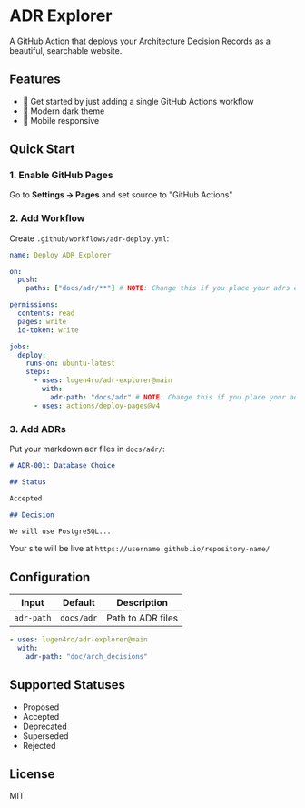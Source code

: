 # ADR Explorer

A GitHub Action that deploys your Architecture Decision Records as a beautiful, searchable website.

## Features

- 🚀 Get started by just adding a single GitHub Actions workflow
- 🎨 Modern dark theme
- 📱 Mobile responsive

## Quick Start

### 1. Enable GitHub Pages

Go to **Settings → Pages** and set source to "GitHub Actions"

### 2. Add Workflow

Create `.github/workflows/adr-deploy.yml`:

```yaml
name: Deploy ADR Explorer

on:
  push:
    paths: ["docs/adr/**"] # NOTE: Change this if you place your adrs elsewhere

permissions:
  contents: read
  pages: write
  id-token: write

jobs:
  deploy:
    runs-on: ubuntu-latest
    steps:
      - uses: lugen4ro/adr-explorer@main
        with:
          adr-path: "docs/adr" # NOTE: Change this if you place your adrs elsewhere
      - uses: actions/deploy-pages@v4
```

### 3. Add ADRs

Put your markdown adr files in `docs/adr/`:

```markdown
# ADR-001: Database Choice

## Status

Accepted

## Decision

We will use PostgreSQL...
```

Your site will be live at `https://username.github.io/repository-name/`

## Configuration

| Input      | Default    | Description       |
| ---------- | ---------- | ----------------- |
| `adr-path` | `docs/adr` | Path to ADR files |

```yaml
- uses: lugen4ro/adr-explorer@main
  with:
    adr-path: "doc/arch_decisions"
```

## Supported Statuses

- Proposed
- Accepted
- Deprecated
- Superseded
- Rejected

## License

MIT
